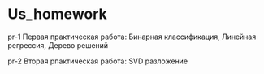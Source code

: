 # Us_homework
pr-1 Первая практическая работа: Бинарная классификация, Линейная регрессия, Дерево решений

pr-2 Вторая рпактическая работа: SVD разложение
